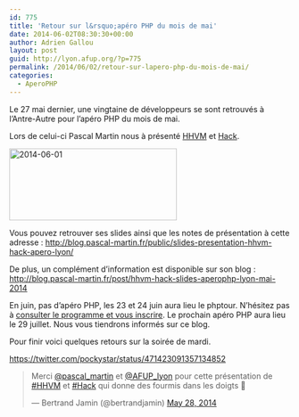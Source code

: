```yaml
---
id: 775
title: 'Retour sur l&rsquo;apéro PHP du mois de mai'
date: 2014-06-02T08:30:30+00:00
author: Adrien Gallou
layout: post
guid: http://lyon.afup.org/?p=775
permalink: /2014/06/02/retour-sur-lapero-php-du-mois-de-mai/
categories:
  - AperoPHP
---
```

Le 27 mai dernier, une vingtaine de développeurs se sont retrouvés à l&rsquo;Antre-Autre pour l&rsquo;apéro PHP du mois de mai.

Lors de celui-ci Pascal Martin nous à présenté [HHVM](http://hhvm.com/) et [Hack](http://hacklang.org/).

<img class="aligncenter size-medium wp-image-776" src="http://lyon.afup.org/files/2014/06/2014-06-01-300x129.jpg" alt="2014-06-01" width="300" height="129" srcset="https://lyon.afup.org/files/2014/06/2014-06-01-300x129.jpg 300w, https://lyon.afup.org/files/2014/06/2014-06-01-1024x441.jpg 1024w, https://lyon.afup.org/files/2014/06/2014-06-01-500x215.jpg 500w, https://lyon.afup.org/files/2014/06/2014-06-01.jpg 1358w" sizes="(max-width: 300px) 100vw, 300px" /> 

Vous pouvez retrouver ses slides ainsi que les notes de présentation à cette adresse : <http://blog.pascal-martin.fr/public/slides-presentation-hhvm-hack-apero-lyon/>

De plus, un complément d&rsquo;information est disponible sur son blog : <http://blog.pascal-martin.fr/post/hhvm-hack-slides-aperophp-lyon-mai-2014>

En juin, pas d&rsquo;apéro PHP, les 23 et 24 juin aura lieu le phptour. N&rsquo;hésitez pas à [consulter le programme et vous inscrire](http://phptour.org). Le prochain apéro PHP aura lieu le 29 juillet. Nous vous tiendrons informés sur ce blog.

Pour finir voici quelques retours sur la soirée de mardi.

https://twitter.com/pockystar/status/471423091357134852

<blockquote class="twitter-tweet" data-width="550">
  <p lang="fr" dir="ltr">
    Merci <a href="https://twitter.com/pascal_martin?ref_src=twsrc%5Etfw">@pascal_martin</a> et <a href="https://twitter.com/AFUP_lyon?ref_src=twsrc%5Etfw">@AFUP_lyon</a> pour cette présentation de <a href="https://twitter.com/hashtag/HHVM?src=hash&ref_src=twsrc%5Etfw">#HHVM</a> et <a href="https://twitter.com/hashtag/Hack?src=hash&ref_src=twsrc%5Etfw">#Hack</a> qui donne des fourmis dans les doigts 🙂
  </p>
  
  <p>
    &mdash; Bertrand Jamin (@bertrandjamin) <a href="https://twitter.com/bertrandjamin/status/471561426105286656?ref_src=twsrc%5Etfw">May 28, 2014</a>
  </p>
</blockquote>